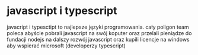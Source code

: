 # javascript i typescript

javacript i typesctipt to najlepsze języki programowania. cały poligon team poleca abyście pobrali javascript na swój koputer oraz
przelali pieniądze do fundacji nodejs na dalszy rozwój javascript oraz kupili licencje na windows aby wspierać microsoft (developerzy typescript)
